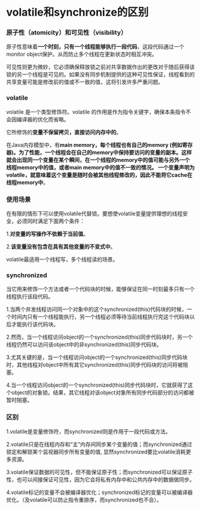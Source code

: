 # volatile和synchronize的区别

### 原子性（atomicity）和可见性（visibility）

原子性意味着**一个时刻，只有一个线程能够执行一段代码**，这段代码通过一个monitor object保护。从而防止多个线程在更新状态时相互冲突。

可见性则更为微妙，它必须确保释放锁之前对共享数据作出的更改对于随后获得该锁的另一个线程是可见的。如果没有同步机制提供的这种可见性保证，线程看到的共享变量可能是修改前的值或不一致的值，这将引发许多严重问题。

### volatile

volatile 是一个类型修饰符。volatile 的作用是作为指令关键字，确保本条指令不会因编译器的优化而省略。

它所修饰的**变量不保留拷贝，直接访问内存中的**。

在Java内存模型中，有**main memory，每个线程也有自己的memory (例如寄存器)。为了性能，一个线程会在自己的memory中保持要访问的变量的副本。这样就会出现同一个变量在某个瞬间，在一个线程的memory中的值可能与另外一个线程memory中的值，或者main memory中的值不一致的情况。 一个变量声明为volatile，就意味着这个变量是随时会被其他线程修改的，因此不能将它cache在线程memory中**。

### 使用场景

在有限的情形下可以使用volatile代替锁。要想使volatile变量提供理想的线程安全，必须同时满足下面两个条件：

1.**对变量的写操作不依赖于当前值**。

2.**该变量没有包含在具有其他变量的不变式中**。

volatile最适用一个线程写，多个线程读的场景。

### synchronized

当它用来修饰一个方法或者一个代码块的时候，能够保证在同一时刻最多只有一个线程执行该段代码。

1.当两个并发线程访问同一个对象中的这个synchronized(this)代码块的时候，一个时间内只有一个线程能执行，另一个线程必须等待当前线程执行完这个代码块以后才能执行该代码块。

2.然而，当一个线程访问object的一个synchronized(this)同步代码块时，另一个线程仍然可以访问该object中的非synchronized(this)同步代码块。

3.尤其关键的是，当一个线程访问object的一个synchronized(this)同步代码块时，其他线程对object中所有其它synchronized(this)同步代码块的访问将被阻塞。

4.当一个线程访问object的一个synchronized(this)同步代码块时，它就获得了这个object的对象锁。结果，其它线程对该object对象所有同步代码部分的访问都被暂时阻塞。

### 区别

1.volatile是变量修饰符，而synchronized则是作用于一段代码或方法。

2.volatile只是在线程内存和“主”内存间同步某个变量的值；而synchronized通过锁定和解锁某个监视器同步所有变量的值, 显然synchronized要比volatile消耗更多资源。

3.volatile保证数据的可见性，但不能保证原子性；而synchronized可以保证原子性，也可以间接保证可见性，因为它会将私有内存中和公共内存中的数据做同步。

4.volatile标记的变量不会被编译器优化；synchronized标记的变量可以被编译器优化。（及volatile可以防止指令重排序，而synchronized也不会）。

